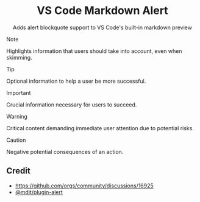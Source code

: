 <h1 align="center">
VS Code Markdown Alert
</h1>
<p align="center">
Adds alert blockquote support to VS Code's built-in markdown preview
</p>

> [!NOTE]
> Highlights information that users should take into account, even when skimming.

> [!TIP]
> Optional information to help a user be more successful.

> [!IMPORTANT]
> Crucial information necessary for users to succeed.

> [!WARNING]
> Critical content demanding immediate user attention due to potential risks.

> [!CAUTION]
> Negative potential consequences of an action.

## Credit

- https://github.com/orgs/community/discussions/16925
- [@mdit/plugin-alert](https://github.com/mdit-plugins/mdit-plugins/blob/main/packages/alert/)
